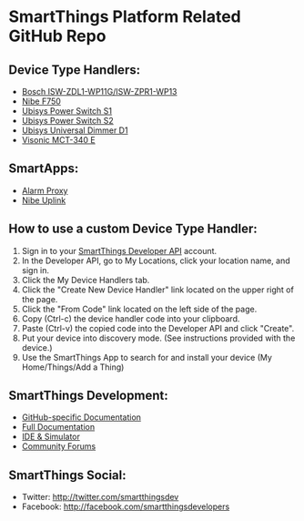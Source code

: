 # SmartThings Platform Related GitHub Repo

## Device Type Handlers:
* [Bosch ISW-ZDL1-WP11G/ISW-ZPR1-WP13](https://github.com/tomasaxerot/SmartThings/blob/master/devicetypes/tomasaxerot/bosch-motion-detector.src/bosch-motion-detector.groovy)
* [Nibe F750](https://github.com/tomasaxerot/SmartThings/blob/master/devicetypes/tomasaxerot/nibe-f750.src)
* [Ubisys Power Switch S1](https://github.com/tomasaxerot/SmartThings/blob/master/devicetypes/tomasaxerot/ubisys-power-switch-s1.src/ubisys-power-switch-s1.groovy)
* [Ubisys Power Switch S2](https://github.com/tomasaxerot/SmartThings/blob/master/devicetypes/tomasaxerot/ubisys-power-switch-s2.src/ubisys-power-switch-s2.groovy)
* [Ubisys Universal Dimmer D1](https://github.com/tomasaxerot/SmartThings/blob/master/devicetypes/tomasaxerot/ubisys-universal-dimmer-d1.src/ubisys-universal-dimmer-d1.groovy)
* [Visonic MCT-340 E](https://github.com/tomasaxerot/SmartThings/blob/master/devicetypes/tomasaxerot/visonic-door-window-sensor.src/visonic-door-window-sensor.groovy)

## SmartApps:
* [Alarm Proxy](https://github.com/tomasaxerot/SmartThings/tree/master/smartapps/tomasaxerot/alarm-proxy.src)
* [Nibe Uplink](https://github.com/tomasaxerot/SmartThings/tree/master/smartapps/tomasaxerot/nibe-uplink.src)

## How to use a custom Device Type Handler:

1. Sign in to your [SmartThings Developer API](https://graph.api.smartthings.com/register) account.
2. In the Developer API, go to My Locations, click your location name, and sign in.
3. Click the My Device Handlers tab.
4. Click the "Create New Device Handler" link located on the upper right of the page.
5. Click the "From Code" link located on the left side of the page.
6. Copy (Ctrl-c) the device handler code into your clipboard.
7. Paste (Ctrl-v) the copied code into the Developer API and click "Create".
8. Put your device into discovery mode. (See instructions provided with the device.)
9. Use the SmartThings App to search for and install your device (My Home/Things/Add a Thing)

## SmartThings Development:

* [GitHub-specific Documentation](http://docs.smartthings.com/en/latest/tools-and-ide/github-integration.html)
* [Full Documentation](http://docs.smartthings.com)
* [IDE & Simulator](http://ide.smartthings.com)
* [Community Forums](http://community.smartthings.com)

## SmartThings Social:

* Twitter: http://twitter.com/smartthingsdev
* Facebook: http://facebook.com/smartthingsdevelopers
